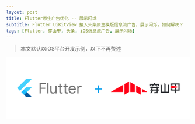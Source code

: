 ```yaml
---
layout: post
title: Flutter原生广告优化 -- 展示闪烁
subtitle: Flutter UiKitView 接入头条原生模版信息流广告，展示闪烁，如何解决？
tags: [Flutter, 穿山甲, 头条, iOS信息流广告, 展示闪烁]
---
```


> 本文默认以iOS平台开发示例，以下不再赘述

![flutter+BUADSDK](/assets/img/flutter/flutter+BUADSDK.png)